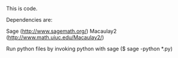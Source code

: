 This is code.

Dependencies are:

Sage (http://www.sagemath.org/)
Macaulay2 (http://www.math.uiuc.edu/Macaulay2/)

Run python files by invoking python with sage ($ sage -python *.py)
